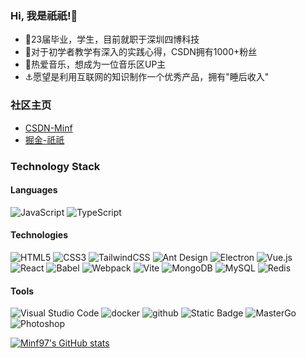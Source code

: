 ### Hi, 我是祇祇!👋
- 🧱23届毕业，学生，目前就职于深圳四博科技
- 🍒对于初学者教学有深入的实践心得，CSDN拥有1000+粉丝
- 🎸热爱音乐，想成为一位音乐区UP主
- ⚓愿望是利用互联网的知识制作一个优秀产品，拥有"睡后收入"

### 社区主页
- [CSDN-Minf](https://blog.csdn.net/MinfCONS?type=blog)
- [掘金-祇祇](https://juejin.cn/user/871280771602551)

### Technology Stack
#### Languages
![JavaScript](https://img.shields.io/badge/JavaScript-%23323330.svg?logo=javascript&logoColor=%23F7DF1E&style=flat-square)
![TypeScript](https://img.shields.io/badge/Typescript-%23007acc.svg?logo=typescript&logoColor=white&style=flat-square)

#### Technologies
<img src="https://img.shields.io/badge/Html5-%23e34f26.svg?logo=html5&logoColor=white&style=flat-square" alt="HTML5" /> 
<img src="https://img.shields.io/badge/CSS3-%231572b6.svg?logo=css3&logoColor=white&style=flat-square" alt="CSS3" />  
<img src="https://img.shields.io/badge/Tailwindcss-%2338b2ac.svg?logo=tailwind-css&logoColor=white&style=flat-square" alt="TailwindCSS" /> 
<img src="https://img.shields.io/badge/ant%20design-%230170fe.svg?logo=Ant-design&logoColor=white&style=flat-square" alt="Ant Design" /> 
<img src="https://img.shields.io/badge/Electron-%231572b6.svg?logo=Electron&logoColor=white&style=flat-square" alt="Electron">

<img src="https://img.shields.io/badge/Vue.js-%2335495e.svg?logo=Vue.js&logoColor=%234fc08d&style=flat-square" alt="Vue.js" /> 
<img src="https://img.shields.io/badge/React-%2320232a.svg?logo=React&logoColor=%2361dafb&style=flat-square" alt="React" /> 

<img src="https://img.shields.io/badge/Babel-%23323330.svg?logo=babel&logoColor=%23f9dc3e&style=flat-square" alt="Babel" /> 
<img src="https://img.shields.io/badge/Webpack-%231e72b3.svg?logo=Webpack&logoColor=white&style=flat-square" alt="Webpack" /> 
<img src="https://img.shields.io/badge/Vite-%23000000.svg?logo=vite&logoColor=blue&style=flat-square" alt="Vite" >

<img src="https://img.shields.io/badge/Mongodb-%234ea94b.svg?logo=Mongodb&logoColor=white&style=flat-square" alt="MongoDB" />
<img src="https://img.shields.io/badge/Mysql-%234479a1.svg?logo=MySQL&logoColor=white&style=flat-square" alt="MySQL" /> 
<img src="https://img.shields.io/badge/Redis-%23a51f17.svg?logo=redis&logoColor=white&style=flat-square" alt="Redis" />

#### Tools
<img src="https://img.shields.io/badge/Visual%20studio%20code-%230078d7.svg?logo=visual-studio-code&logoColor=white&style=flat-square" alt="Visual Studio Code" /> 
<img src="https://img.shields.io/badge/Docker-%23000000.svg?logo=Docker&logoColor=blue&style=flat-square" alt="docker" /> 
<img src="https://img.shields.io/badge/Github-%23000000.svg?logo=github&logoColor=white&style=flat-square" alt="github" /> 
<img alt="Static Badge" src="https://img.shields.io/badge/nestjs%20-%20nestjs?logo=nestjs&logoColor=%23E0234E&color=%23000000" alt="nest">

<img src="https://img.shields.io/badge/Figma-%23f24e1e.svg?logo=Figma&logoColor=white&style=flat-square" alt="MasterGo" />
<img src="https://img.shields.io/badge/Photoshop-%2331a8ff.svg?logo=adobe-photoshop&logoColor=white&style=flat-square" alt="Photoshop" />




[![Minf97's GitHub stats](https://github-readme-stats.vercel.app/api?username=Minf97)](https://github.com/anuraghazra/github-readme-stats)

